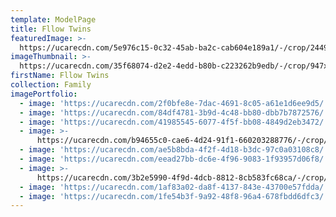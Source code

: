 ```yaml
---
template: ModelPage
title: Fllow Twins
featuredImage: >-
  https://ucarecdn.com/5e976c15-0c32-45ab-ba2c-cab604e189a1/-/crop/2449x1082/0,0/-/preview/
imageThumbnail: >-
  https://ucarecdn.com/35f68074-d2e2-4edd-b80b-c223262b9edb/-/crop/947x1119/649,77/-/preview/
firstName: Fllow Twins
collection: Family
imagePortfolio:
  - image: 'https://ucarecdn.com/2f0bfe8e-7dac-4691-8c05-a61e1d6ee9d5/'
  - image: 'https://ucarecdn.com/84df4781-3b9d-4c48-bb80-dbb7b7872576/'
  - image: 'https://ucarecdn.com/41985545-6077-4f5f-bb08-4849d2eb3472/'
  - image: >-
      https://ucarecdn.com/b94655c0-cae6-4d24-91f1-660203288776/-/crop/2000x1828/0,672/-/preview/
  - image: 'https://ucarecdn.com/ae5b8bda-4f2f-4d18-b3dc-97c0a03108c8/'
  - image: 'https://ucarecdn.com/eead27bb-dc6e-4f96-9083-1f93957d06f8/'
  - image: >-
      https://ucarecdn.com/3b2e5990-4f9d-4dcb-8812-8cb583fc68ca/-/crop/1632x1959/0,491/-/preview/
  - image: 'https://ucarecdn.com/1af83a02-da8f-4137-843e-43700e57fdda/'
  - image: 'https://ucarecdn.com/1fe54b3f-9a92-48f8-96a4-678fbdd6dfc3/'
---
```


